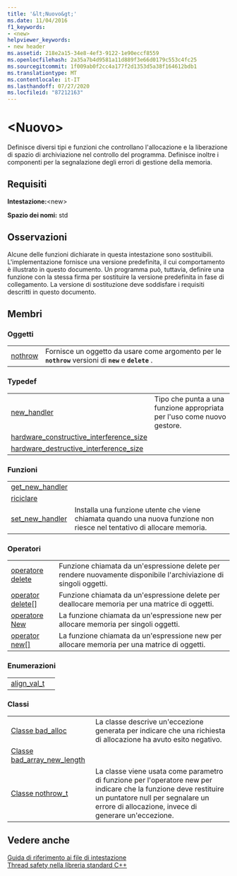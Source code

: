 ```yaml
---
title: '&lt;Nuovo&gt;'
ms.date: 11/04/2016
f1_keywords:
- <new>
helpviewer_keywords:
- new header
ms.assetid: 218e2a15-34e8-4ef3-9122-1e90eccf8559
ms.openlocfilehash: 2a35a7b4d9581a11d889f3e66d0179c553c4fc25
ms.sourcegitcommit: 1f009ab0f2cc4a177f2d1353d5a38f164612bdb1
ms.translationtype: MT
ms.contentlocale: it-IT
ms.lasthandoff: 07/27/2020
ms.locfileid: "87212163"
---
```

# <a name="ltnewgt"></a>&lt;Nuovo&gt;

Definisce diversi tipi e funzioni che controllano l'allocazione e la liberazione di spazio di archiviazione nel controllo del programma. Definisce inoltre i componenti per la segnalazione degli errori di gestione della memoria.

## <a name="requirements"></a>Requisiti

**Intestazione:**\<new>

**Spazio dei nomi:** std

## <a name="remarks"></a>Osservazioni

Alcune delle funzioni dichiarate in questa intestazione sono sostituibili.  L'implementazione fornisce una versione predefinita, il cui comportamento è illustrato in questo documento.  Un programma può, tuttavia, definire una funzione con la stessa firma per sostituire la versione predefinita in fase di collegamento. La versione di sostituzione deve soddisfare i requisiti descritti in questo documento.

## <a name="members"></a>Membri

### <a name="objects"></a>Oggetti

|||
|-|-|
|[nothrow](../standard-library/new-functions.md#nothrow)|Fornisce un oggetto da usare come argomento per le **`nothrow`** versioni di **`new`** e **`delete`** .|

### <a name="typedefs"></a>Typedef

|||
|-|-|
|[new_handler](../standard-library/new-typedefs.md#new_handler)|Tipo che punta a una funzione appropriata per l'uso come nuovo gestore.|
|[hardware_constructive_interference_size](../standard-library/new-typedefs.md#hardware_destructive_interference_size)||
|[hardware_destructive_interference_size](../standard-library/new-typedefs.md#hardware_destructive_interference_size)||

### <a name="functions"></a>Funzioni

|||
|-|-|
|[get_new_handler](../standard-library/new-functions.md#get_new_handler)||
|[riciclare](../standard-library/new-functions.md#launder)||
|[set_new_handler](../standard-library/new-functions.md#set_new_handler)|Installa una funzione utente che viene chiamata quando una nuova funzione non riesce nel tentativo di allocare memoria.|

### <a name="operators"></a>Operatori

|||
|-|-|
|[operatore delete](../standard-library/new-operators.md#op_delete)|Funzione chiamata da un'espressione delete per rendere nuovamente disponibile l'archiviazione di singoli oggetti.|
|[operator delete&#91;&#93;](../standard-library/new-operators.md#op_delete_arr)|Funzione chiamata da un'espressione delete per deallocare memoria per una matrice di oggetti.|
|[operatore New](../standard-library/new-operators.md#op_new)|La funzione chiamata da un'espressione new per allocare memoria per singoli oggetti.|
|[operator new&#91;&#93;](../standard-library/new-operators.md#op_new_arr)|La funzione chiamata da un'espressione new per allocare memoria per una matrice di oggetti.|

### <a name="enums"></a>Enumerazioni

|||
|-|-|
|[align_val_t](../standard-library/new-operators.md#op_align_val_t)||

### <a name="classes"></a>Classi

|||
|-|-|
|[Classe bad_alloc](../standard-library/bad-alloc-class.md)|La classe descrive un'eccezione generata per indicare che una richiesta di allocazione ha avuto esito negativo.|
|[Classe bad_array_new_length](../standard-library/bad-array-new-length.md)||
|[Classe nothrow_t](../standard-library/nothrow-t-structure.md)|La classe viene usata come parametro di funzione per l'operatore new per indicare che la funzione deve restituire un puntatore null per segnalare un errore di allocazione, invece di generare un'eccezione.|

## <a name="see-also"></a>Vedere anche

[Guida di riferimento ai file di intestazione](../standard-library/cpp-standard-library-header-files.md)\
[Thread safety nella libreria standard C++](../standard-library/thread-safety-in-the-cpp-standard-library.md)
